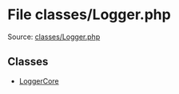 File classes/Logger.php
=========

Source: [classes/Logger.php](https://github.com/PrestaShop/PrestaShop/blob/1.5.0.3/classes/Logger.php)


Classes
-------

* [LoggerCore](class.LoggerCore.md)

